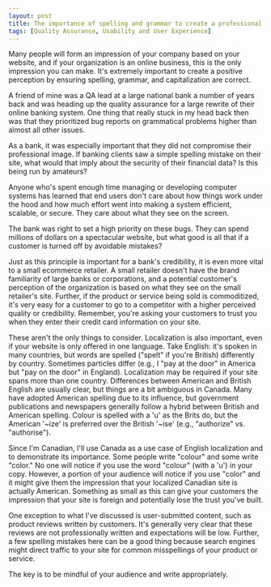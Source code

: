 ```yaml
---
layout: post
title: The importance of spelling and grammar to create a professional appearance
tags: [Quality Assurance, Usability and User Experience]
---
```


Many people will form an impression of your company based on your website, and if your organization is an online business, this is the only impression you can make. It's extremely important to create a positive perception by ensuring spelling, grammar, and capitalization are correct.

A friend of mine was a QA lead at a large national bank a number of years back and was heading up the quality assurance for a large rewrite of their online banking system. One thing that really stuck in my head back then was that they prioritized bug reports on grammatical problems higher than almost all other issues.

As a bank, it was especially important that they did not compromise their professional image. If banking clients saw a simple spelling mistake on their site, what would that imply about the security of their financial data? Is this being run by amateurs?

Anyone who's spent enough time managing or developing computer systems has learned that end users don't care about how things work under the hood and how much effort went into making a system efficient, scalable, or secure. They care about what they see on the screen.

The bank was right to set a high priority on these bugs. They can spend millions of dollars on a spectacular website, but what good is all that if a customer is turned off by avoidable mistakes?

Just as this principle is important for a bank's credibility, it is even more vital to a small ecommerce retailer. A small retailer doesn't have the brand familiarity of large banks or corporations, and a potential customer's perception of the organization is based on what they see on the small retailer's site. Further, if the product or service being sold is commoditized, it's very easy for a customer to go to a competitor with a higher perceived quality or credibility. Remember, you're asking your customers to trust you when they enter their credit card information on your site.

These aren't the only things to consider. Localization is also important, even if your website is only offered in one language. Take English: it's spoken in many countries, but words are spelled ("spelt" if you're British) differently by country. Sometimes particles differ (e.g., I "pay at the door" in America but "pay on the door" in England). Localization may be required if your site spans more than one country. Differences between American and British English are usually clear, but things are a bit ambiguous in Canada. Many have adopted American spelling due to its influence, but government publications and newspapers generally follow a hybrid between British and American spelling. Colour is spelled with a 'u' as the Brits do, but the American '~ize' is preferred over the British '~ise' (e.g., "authorize" vs. "authorise").

Since I'm Canadian, I'll use Canada as a use case of English localization and to demonstrate its importance. Some people write "colour" and some write "color." No one will notice if you use the word "colour" (with a 'u') in your copy. However, a portion of your audience will notice if you use "color" and it might give them the impression that your localized Canadian site is actually American. Something as small as this can give your customers the impression that your site is foreign and potentially lose the trust you've built.

One exception to what I've discussed is user-submitted content, such as product reviews written by customers. It's generally very clear that these reviews are not professionally written and expectations will be low. Further, a few spelling mistakes here can be a good thing because search engines might direct traffic to your site for common misspellings of your product or service.

The key is to be mindful of your audience and write appropriately.

